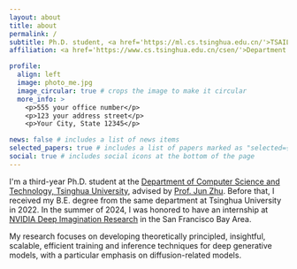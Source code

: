 ```yaml
---
layout: about
title: about
permalink: /
subtitle: Ph.D. student, <a href='https://ml.cs.tsinghua.edu.cn/'>TSAIL Group</a>
affiliation: <a href='https://www.cs.tsinghua.edu.cn/csen/'>Department of Computer Science & Technology, Tsinghua University (China)</a>

profile:
  align: left
  image: photo_me.jpg
  image_circular: true # crops the image to make it circular
  more_info: >
    <p>555 your office number</p>
    <p>123 your address street</p>
    <p>Your City, State 12345</p>

news: false # includes a list of news items
selected_papers: true # includes a list of papers marked as "selected={true}"
social: true # includes social icons at the bottom of the page
---
```


I'm a third-year Ph.D. student at the [Department of Computer Science and Technology, Tsinghua University](https://www.cs.tsinghua.edu.cn/csen/), advised by [Prof. Jun Zhu](https://ml.cs.tsinghua.edu.cn/~jun/index.shtml). Before that, I received my B.E. degree from the same department at Tsinghua University in 2022. In the summer of 2024, I was honored to have an internship at [NVIDIA Deep Imagination Research](https://research.nvidia.com/labs/dir/) in the San Francisco Bay Area.

My research focuses on developing theoretically principled, insightful, scalable, efficient training and inference techniques for deep generative models, with a particular emphasis on diffusion-related models.